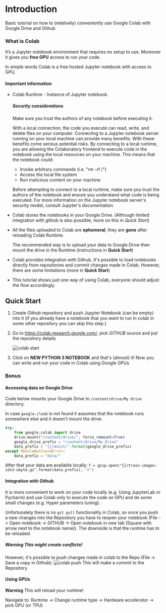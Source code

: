 # Introduction
Basic tutorial on how to (relatively) conveniently use Google Colab with Google Drive and Github

### What is Colab
It’s a Jupyter notebook environment that requires no setup to use.
Moreover it gives you **free GPU** access to run your code.

In simple words Colab is a free hosted Jupyter notebook with access to GPU.

#### Important information
* Colab Runtime - Instance of Jupyter notebook. 
    ##### Security considerations
    Make sure you trust the authors of any notebook before executing it. 
    
    With a local connection, the code you execute can read, write, and delete files on your computer.
    Connecting to a Jupyter notebook server running on your local machine can provide many benefits. 
    With these benefits come serious potential risks. 
    By connecting to a local runtime, 
    you are allowing the Colaboratory frontend to execute code in the notebook using the local resources on your machine. 
    This means that the notebook could:
    * Invoke arbitrary commands (i.e. "rm -rf /")
    * Access the local file system
    * Run malicious content on your machine
    
    Before attempting to connect to a local runtime, make sure you trust the authors of the notebook and ensure you understand what code is being executed. For more information on the Jupyter notebook server's security model, consult Jupyter's documentation.

* Colab stores the notebooks in your Google Drive. 
    (Although limited integration with github is also possible, more on this in *Quick Start*)

* All the files uploaded to Colab are **ephemeral**, they are **gone** after reloading Colab Runtime.

    The recommended way is to upload your data to Google Drive then mount the drive in the Runtime (instructions in **Quick Start**)
    
* Colab provides integration with Github. It's possible to load notebooks directly from repositories 
and commit changes made in Colab. However, there are some limitations (more in **Quick Start**)

* This tutorial shows just one way of using Colab, everyone should adjust the flow accordingly.

##  Quick Start

1. Create Github repository and push Jupyter Notebook (can be empty) into it 
(if you already have a notebook that you want to run in colab in some other repository you can skip this step.)

2. Go to <https://colab.research.google.com/>, pick *GITHUB* source and put the repository details

    ![colab start](pictures/colab_github_load.png)

3. Click on **NEW PYTHON 3 NOTEBOOK** and that's (almost) it! Now you can write and run your code in Colab using Google GPUs

### Bonus
#### Accessing data on Google Drive
Code below mounts your Google Drive to 
`/content/drive/My Drive` directory.

In case `google.cloab` is not found it assumes that the notebook runs somewhere else and it doesn't mount the drive.
```python
try:
    from google.colab import drive
    drive.mount("/content/drive/", force_remount=True)
    google_drive_prefix = "/content/drive/My Drive"
    data_prefix = "{}/mnist/".format(google_drive_prefix)
except ModuleNotFoundError: 
    data_prefix = "data/"
```

After that your data are available locally:
`f = gzip.open("{}/train-images-idx3-ubyte.gz".format(data_prefix), 'r')`

#### Integration with Github

It is more convenient to work on your code locally (e.g. Using JupyterLab or Pycharm) and use Colab only to
execute the code on GPU and do some small changes (e.g. Hyper parameters tuning).

Unfortunately there is no `git pull` functionality in Colab, so once you push a new changes into the Repository
you have to reopen your notebook (File -> Open notebook -> GITHUB -> Open notebook in new tab (Square with arrow next to the notebook name)).
The downside is that the runtime has to be reloaded.



##### Warning This might create conflicts! 
 
However, it's possible to push changes made in colab to the Repo (File -> Save a copy in Github):
![colab push](pictures/colab_push.png)
This will make a commit to the Repository.

#### Using GPUs
**Warning** This will reload your runtime!

Navigate to: Runtime -> Change runtime type -> Hardware accelerator -> pick GPU (or TPU) 

